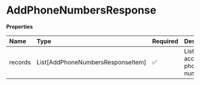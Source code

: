 # AddPhoneNumbersResponse

**Properties**

| Name    | Type                              | Required | Description                   |
| :------ | :-------------------------------- | :------- | :---------------------------- |
| records | List[AddPhoneNumbersResponseItem] | ✅       | List of account phone numbers |

<!-- This file was generated by liblab | https://liblab.com/ -->
